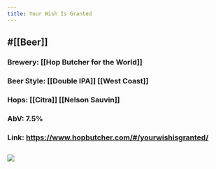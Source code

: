 ```yaml
---
title: Your Wish Is Granted
---
```


## #[[Beer]]
### Brewery: [[Hop Butcher for the World]]

### Beer Style: [[Double IPA]] [[West Coast]]

### Hops: [[Citra]] [[Nelson Sauvin]]

### AbV: 7.5%

### Link: https://www.hopbutcher.com/#/yourwishisgranted/

## ![](https://images.squarespace-cdn.com/content/v1/56898fcb05f8e23aa28e30e5/1522730221433-XW0PQYW1US3M9I6Z17M3/ke17ZwdGBToddI8pDm48kL4tum4GeeV3o-yrl5AnSi17gQa3H78H3Y0txjaiv_0fDoOvxcdMmMKkDsyUqMSsMWxHk725yiiHCCLfrh8O1z5QPOohDIaIeljMHgDF5CVlOqpeNLcJ80NK65_fV7S1UXC6VBN9bwL6e89V5zEYlaR19ZmKGpom-bPSvW0xxBn3KULy2O2411SvyKR8oCtcyw/YWIG+-+Working+File.jpg?format=1500w)
